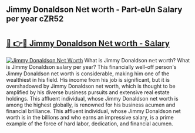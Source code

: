 ## Jimmy Donaldson N𝚎t w𝚘rth - Part-eUn S𝚊lary per year cZR52

# <h2><a href="http://gc1cwaf.nevu.top/?p=Jimmy+Donaldson">🔗 👉🔴 Jimmy Donaldson N𝚎t w𝚘rth - S𝚊lary</a></h2>

[![Jimmy Donaldson N𝚎t W𝚘rth](https://i.imgur.com/Oavwk0R.jpeg)](http://gc1cwaf.nevu.top/?p=Jimmy+Donaldson)
What is Jimmy Donaldson n𝚎t w𝚘rth? What is Jimmy Donaldson s𝚊lary per year?
This financially well-off person's Jimmy Donaldson net worth is considerable, making him one of the wealthiest in his field. His income from his job is significant, but it is overshadowed by Jimmy Donaldson net worth, which is thought to be amplified by his diverse business pursuits and extensive real estate holdings. This affluent individual, whose Jimmy Donaldson net worth is among the highest globally, is renowned for his business acumen and financial brilliance. This affluent individual, whose Jimmy Donaldson net worth is in the billions and who earns an impressive salary, is a prime example of the force of hard labor, dedication, and financial acumen.
